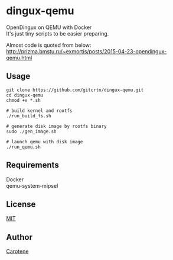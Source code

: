 # dingux-qemu
OpenDingux on QEMU with Docker  
It's just tiny scripts to be easier preparing.  
  
Almost code is quoted from below:  
http://prizma.bmstu.ru/~exmortis/posts/2015-04-23-opendingux-qemu.html

## Usage
    git clone https://github.com/gitcrtn/dingux-qemu.git
    cd dingux-qemu
    chmod +x *.sh

    # build kernel and rootfs
    ./run_build_fs.sh

    # generate disk image by rootfs binary
    sudo ./gen_image.sh

    # launch qemu with disk image
    ./run_qemu.sh

## Requirements
Docker  
qemu-system-mipsel

## License
[MIT](https://github.com/gitcrtn/dingux-qemu/blob/master/LICENSE)

## Author
[Carotene](https://github.com/gitcrtn)
